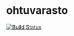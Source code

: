 # ohtuvarasto

[![Build Status](https://github.com/erikpeik/ohtuvarasto/actions/workflows/main.yml/badge.svg)](https://github.com/erikpeik/ohtuvarasto/actions)
